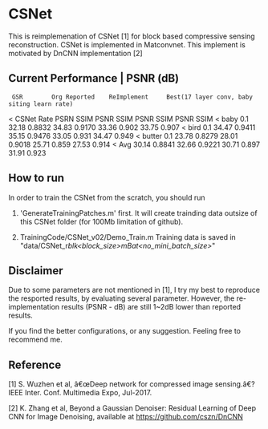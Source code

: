 # CSNet
This is reimplemenation of CSNet [1] for block based compressive sensing reconstruction. CSNet is implemented in Matconvnet. 
This implement is motivated by DnCNN implementation [2]


## Current Performance | PSNR (dB)
     GSR		Org Reported 	ReImplement     Best(17 layer conv, baby siting learn rate)
< CSNet 	Rate	PSRN	SSIM	PSNR	SSIM	PSNR    SSIM    PSNR	SSIM 
< baby	0.1		32.18	0.8832	34.83	0.9170	33.36   0.902   33.75	0.907
< bird 	0.1		34.47	0.9411	35.15	0.9476	33.05   0.931   34.47	0.949
< butter	0.1		23.78	0.8279	28.01	0.9018	25.71   0.859   27.53	0.914
< Avg				30.14	0.8841	32.66	0.9221	30.71   0.897   31.91	0.923


## How to run
In order to train the CSNet from the scratch, you should run 
1. 'GenerateTrainingPatches.m' first. It will create trainding data outsize of this CSNet folder (for 100Mb limitation of github). 

2. TrainingCode/CSNet_v02/Demo_Train.m Training data is saved in "data/CSNet<noLayer>_r<subrate>_blk<block_size>_mBat<no_mini_batch_size>_<isLearnSamplingMatrix>_<isLearnBiasSampling>"
  

## Disclaimer 
Due to some parameters are not mentioned in [1], I try my best to reproduce the resported results, by evaluating several parameter. However, the re-implementation results (PSNR - dB) are still 1~2dB lower than reported results. 

If you find the better configurations, or any suggestion. Feeling free to recommend me. 


## Reference
[1] S. Wuzhen et al, â€œDeep network for compressed image sensing.â€? IEEE Inter. Conf. Multimedia Expo, Jul-2017.

[2] K. Zhang et al, Beyond a Gaussian Denoiser: Residual Learning of Deep CNN for Image Denoising, available at https://github.com/cszn/DnCNN

